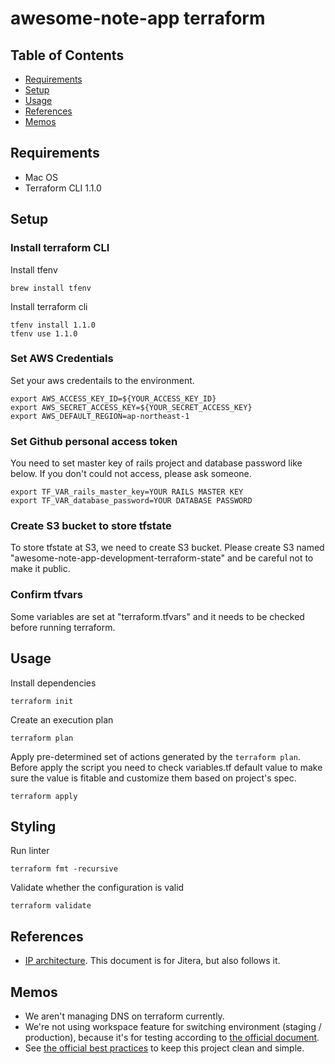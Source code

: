 # awesome-note-app terraform

## Table of Contents
* [Requirements](##requirements)
* [Setup](##setup)
* [Usage](##usage)
* [References](##references)
* [Memos](##memos)

## Requirements
- Mac OS
- Terraform CLI 1.1.0

## Setup
### Install terraform CLI

Install tfenv
```
brew install tfenv
```

Install terraform cli
```
tfenv install 1.1.0
tfenv use 1.1.0
```


### Set AWS Credentials
Set your aws credentails to the environment.
```
export AWS_ACCESS_KEY_ID=${YOUR_ACCESS_KEY_ID}
export AWS_SECRET_ACCESS_KEY=${YOUR_SECRET_ACCESS_KEY}
export AWS_DEFAULT_REGION=ap-northeast-1
```

### Set Github personal access token
You need to set master key of rails project and database password like below. If you don't could not access, please ask someone.
```
export TF_VAR_rails_master_key=YOUR RAILS MASTER KEY
export TF_VAR_database_password=YOUR DATABASE PASSWORD
```

### Create S3 bucket to store tfstate
To store tfstate at S3, we need to create S3 bucket.
Please create S3 named "awesome-note-app-development-terraform-state" and be careful not to make it public.

### Confirm tfvars
Some variables are set at "terraform.tfvars" and it needs to be checked before running terraform.


## Usage

Install dependencies
```
terraform init
```

Create an execution plan
```
terraform plan
```

Apply pre-determined set of actions generated by the ` terraform plan `.
Before apply the script you need to check variables.tf default value to make sure the value is fitable and customize them based on project's spec.
```
terraform apply
```

## Styling

Run linter
```
terraform fmt -recursive
```

Validate whether the configuration is valid
```
terraform validate
```

## References
- [IP architecture](https://www.notion.so/iruuzainc/IP-architecture-85d035693086447c88fcf286f682d21b). This document is for Jitera, but  also follows it.


## Memos
- We aren't managing DNS on terraform currently.
- We're not using workspace feature for switching environment (staging / production), because it's for testing according to [the official document](https://www.terraform.io/docs/state/workspaces.html#when-to-use-multiple-workspaces).
- See [the official best practices](https://www.terraform-best-practices.com/) to keep this project clean and simple.
